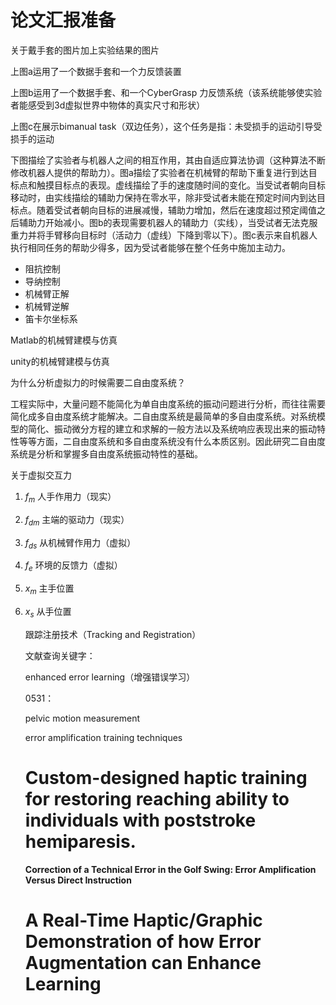 # 论文汇报准备





关于戴手套的图片加上实验结果的图片

上图a运用了一个数据手套和一个力反馈装置

上图b运用了一个数据手套、和一个CyberGrasp 力反馈系统（该系统能够使实验者能感受到3d虚拟世界中物体的真实尺寸和形状）

上图c在展示bimanual task（双边任务），这个任务是指：未受损手的运动引导受损手的运动



下图描绘了实验者与机器人之间的相互作用，其由自适应算法协调（这种算法不断修改机器人提供的帮助力）。图a描绘了实验者在机械臂的帮助下重复进行到达目标点和触摸目标点的表现。虚线描绘了手的速度随时间的变化。当受试者朝向目标移动时，由实线描绘的辅助力保持在零水平，除非受试者未能在预定时间内到达目标点。随着受试者朝向目标的进展减慢，辅助力增加，然后在速度超过预定阈值之后辅助力开始减小。图b的表现需要机器人的辅助力（实线），当受试者无法克服重力并将手臂移向目标时（活动力（虚线）下降到零以下）。图c表示来自机器人执行相同任务的帮助少得多，因为受试者能够在整个任务中施加主动力。











- 阻抗控制
- 导纳控制
- 机械臂正解
- 机械臂逆解
- 笛卡尔坐标系











Matlab的机械臂建模与仿真

unity的机械臂建模与仿真







为什么分析虚拟力的时候需要二自由度系统？

工程实际中，大量问题不能简化为单自由度系统的振动问题进行分析，而往往需要简化成多自由度系统才能解决。二自由度系统是最简单的多自由度系统。对系统模型的简化、振动微分方程的建立和求解的一般方法以及系统响应表现出来的振动特性等等方面，二自由度系统和多自由度系统没有什么本质区别。因此研究二自由度系统是分析和掌握多自由度系统振动特性的基础。











关于虚拟交互力

1. $f_m$                       人手作用力（现实）

2. $f_{dm}$                     主端的驱动力（现实）

3. $f_{ds}$                       从机械臂作用力（虚拟）

4. $f_e$                        环境的反馈力（虚拟）

5. $x_m$                      主手位置

6. $x_s$                       从手位置

   

   

   

   跟踪注册技术（Tracking and Registration）

   

   文献查询关键字：

   enhanced error learning（增强错误学习）

   0531：

   pelvic motion measurement

   error amplification training techniques

   

   

   

   # Custom-designed haptic training for restoring reaching ability to individuals with poststroke hemiparesis.

   

   

   

   **Correction of a Technical Error in the Golf Swing: Error Amplification Versus Direct Instruction**

   

   

   # A Real-Time Haptic/Graphic Demonstration of how Error Augmentation can Enhance Learning

   

   









